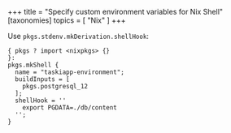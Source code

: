 +++
title = "Specify custom environment variables for Nix Shell"
[taxonomies]
topics = [ "Nix" ]
+++

Use `pkgs.stdenv.mkDerivation.shellHook`:

```
{ pkgs ? import <nixpkgs> {}
}:
pkgs.mkShell {
  name = "taskiapp-environment";
  buildInputs = [
    pkgs.postgresql_12
  ];
  shellHook = ''
    export PGDATA=./db/content
  '';
}
```

